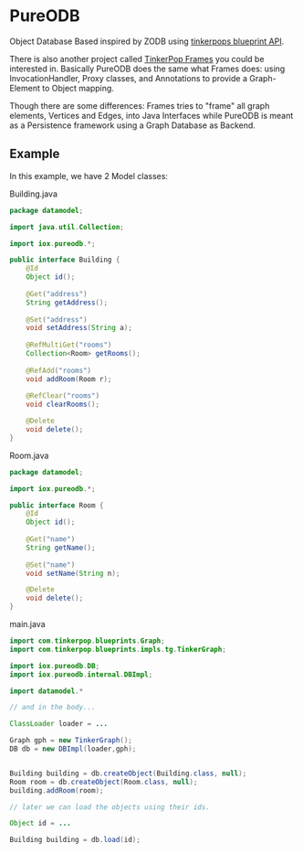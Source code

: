PureODB
=======

Object Database Based inspired by ZODB using [tinkerpops blueprint API](https://github.com/tinkerpop/blueprints/wiki).

There is also another project called [TinkerPop Frames](https://github.com/tinkerpop/frames/wiki) you could be interested in.
Basically PureODB does the same what Frames does: using InvocationHandler, Proxy classes, and Annotations to provide a Graph-Element to Object mapping.

Though there are some differences: Frames tries to "frame" all graph elements, Vertices and Edges, into Java Interfaces while PureODB is meant as a Persistence framework using a Graph Database as Backend.

Example
-------

In this example, we have 2 Model classes:


Building.java
```java
package datamodel;

import java.util.Collection;

import iox.pureodb.*;

public interface Building {
	@Id
	Object id();
	
	@Get("address")
	String getAddress();
	
	@Set("address")
	void setAddress(String a);
	
	@RefMultiGet("rooms")
	Collection<Room> getRooms();
	
	@RefAdd("rooms")
	void addRoom(Room r);
	
	@RefClear("rooms")
	void clearRooms();

	@Delete
	void delete();
}


```

Room.java
```java
package datamodel;

import iox.pureodb.*;

public interface Room {
	@Id
	Object id();
	
	@Get("name")
	String getName();
	
	@Set("name")
	void setName(String n);

	@Delete
	void delete();
}
```

main.java
```java
import com.tinkerpop.blueprints.Graph;
import com.tinkerpop.blueprints.impls.tg.TinkerGraph;

import iox.pureodb.DB;
import iox.pureodb.internal.DBImpl;

import datamodel.*

// and in the body...

ClassLoader loader = ...

Graph gph = new TinkerGraph();
DB db = new DBImpl(loader,gph);


Building building = db.createObject(Building.class, null);
Room room = db.createObject(Room.class, null);
building.addRoom(room);

// later we can load the objects using their ids.

Object id = ...

Building building = db.load(id);

```
